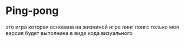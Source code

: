 # Ping-pong
это игра которая основана на жизниной игре пинг понгс только моя версия будет выполнина в виде кода визуального 
